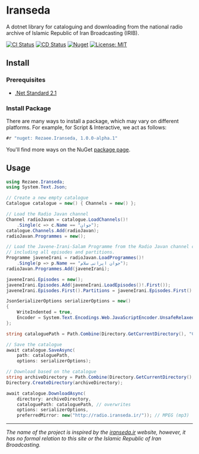 ﻿# Iranseda

A dotnet library for cataloguing and downloading from the national radio archive of Islamic Republic of Iran Broadcasting (IRIB).

[![CI Status](https://github.com/alireza-rezaee/iranseda/actions/workflows/ci.yml/badge.svg)](https://github.com/alireza-rezaee/iranseda/actions/workflows/ci.yml)
[![CD Status](https://github.com/alireza-rezaee/iranseda/actions/workflows/cd.yml/badge.svg)](https://github.com/alireza-rezaee/iranseda/actions/workflows/cd.yml)
[![Nuget](https://img.shields.io/nuget/v/Rezaee.Iranseda?color=blue&label=NuGet&logo=NuGet)](https://www.nuget.org/packages/Rezaee.Iranseda/)
[![License: MIT](https://img.shields.io/badge/License-MIT-gray.svg)](./LICENSE)

## Install

### Prerequisites

- [.Net Standard 2.1](https://dotnet.microsoft.com/en-us/platform/dotnet-standard#versions)

### Install Package

There are many ways to install a package, which may vary on different platforms. For example, for Script & Interactive, we act as follows:

```csharp
#r "nuget: Rezaee.Iranseda, 1.0.0-alpha.1"
```

You'll find more ways on the NuGet [package page](https://www.nuget.org/packages/Rezaee.Iranseda/).

## Usage

```csharp
using Rezaee.Iranseda;
using System.Text.Json;

// Create a new empty catalogue
Catalogue catalogue = new() { Channels = new() };

// Load the Radio Javan channel
Channel radioJavan = catalogue.LoadChannels()!
    .Single(c => c.Name == "جوان");
catalogue.Channels.Add(radioJavan);
radioJavan.Programmes = new();

// Load the Javene-Irani-Salam Programme from the Radio Javan channel completely,
// including all episodes and partitions.
Programme javeneIrani = radioJavan.LoadProgrammes()!
    .Single(p => p.Name == "جوان ایرانی سلام");
radioJavan.Programmes.Add(javeneIrani);

javeneIrani.Episodes = new();
javeneIrani.Episodes.Add(javeneIrani.LoadEpisodes()!.First());
javeneIrani.Episodes.First().Partitions = javeneIrani.Episodes.First().LoadPartitions();

JsonSerializerOptions serializerOptions = new()
{
    WriteIndented = true,
    Encoder = System.Text.Encodings.Web.JavaScriptEncoder.UnsafeRelaxedJsonEscaping
};

string cataloguePath = Path.Combine(Directory.GetCurrentDirectory(), "Catalogue.json");

// Save the catalogue
await catalogue.SaveAsync(
    path: cataloguePath,
    options: serializerOptions);

// Download based on the catalogue
string archiveDirectory = Path.Combine(Directory.GetCurrentDirectory(), "archive");
Directory.CreateDirectory(archiveDirectory);

await catalogue.DownloadAsync(
    directory: archiveDirectory,
    cataloguePath: cataloguePath, // overwrites
    options: serializerOptions,
    preferredMirror: new("http://radio.iranseda.ir/")); // MPEG (mp3)
```

---

*The name of the project is inspired by the [iranseda.ir](http://iranseda.ir/) website, however, it has no formal relation to this site or the Islamic Republic of Iran Broadcasting.*
